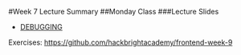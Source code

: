 #Week 7 Lecture Summary
##Monday Class
###Lecture Slides
- [DEBUGGING](https://docs.google.com/presentation/d/1_ZvXEUZqV13yd9TZiJO7KZTERqA6t_P01oIRIespErY/edit?usp=sharing)

Exercises: https://github.com/hackbrightacademy/frontend-week-9

